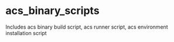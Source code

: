 # acs_binary_scripts
Includes acs binary build script, acs runner script, acs environment installation script
